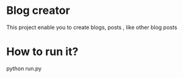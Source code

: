 # Blog creator
This project enable you to create blogs, posts , like other blog posts

# How to run it?
python run.py
